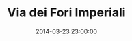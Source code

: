 --- 
layout: entry
title: Via dei Fori Imperiali
location: Rome, Italy
date_taken: March 2014
camera: Leica M9
lens: Leica Elmarit-M 28mm f/2.8 Asph
image: GRS-20140323-155833
date: 2014-03-23 23:00:00
category: notebook
excerpt:
tags: [bw, man, 40 to 60 years, thermal, blanket, socks, expression, tights, shorts, balance, running shoes]
---